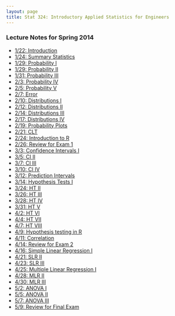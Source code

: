 ```yaml
---
layout: page
title: Stat 324: Introductory Applied Statistics for Engineers
---
```


<!-- Global site tag (gtag.js) - Google Analytics -->
<script async src="https://www.googletagmanager.com/gtag/js?id=UA-110175023-1"></script>
<script>
  window.dataLayer = window.dataLayer || [];
  function gtag(){dataLayer.push(arguments);}
  gtag('js', new Date());

  gtag('config', 'UA-110175023-1');
</script>


### Lecture Notes for Spring 2014 

<ul>
<li> <a href="../talks/stat324/STAT324_0122_intro_sampling.pdf"> 1/22: Introduction </a> </li>	
<li> <a href="../talks/stat324/STAT324_0124_summarizing_data.pdf"> 1/24: Summary Statistics </a> </li>
<li> <a href="../talks/stat324/STAT324_0127_probability_1.pdf"> 1/29: Probability I </a> </li>
<li> <a href="../talks/stat324/STAT324_0129_probability_2.pdf"> 1/29: Probability II </a> </li>
<li> <a href="../talks/stat324/STAT324_0131_probability_3.pdf"> 1/31: Probability III </a> </li>
<li> <a href="../talks/stat324/STAT324_0203_probability_4.pdf"> 2/3: Probability IV </a> </li>
<li> <a href="../talks/stat324/STAT324_0205_probability_5.pdf"> 2/5: Probability V </a> </li>
<li> <a href="../talks/stat324/STAT324_0207_error_1.pdf"> 2/7: Error </a> </li>
<li> <a href="../talks/stat324/STAT324_0210_distributions_1.pdf"> 2/10: Distributions I</a> </li>
<li> <a href="../talks/stat324/STAT324_0212_distributions_2.pdf"> 2/12: Distributions II </a> </li>
<li> <a href="../talks/stat324/STAT324_0214_distributions_3.pdf"> 2/14: Distributions III </a> </li>
<li> <a href="../talks/stat324/STAT324_0217_distributions_4.pdf"> 2/17: Distributions IV </a> </li>
<li> <a href="../talks/stat324/STAT324_0219_probplots.pdf"> 2/19: Probability Plots </a> </li>
<li> <a href="../talks/stat324/STAT324_0221_CLT.pdf"> 2/21: CLT </a> </li>
<li> <a href="../talks/stat324/STAT324_0224_IntroR.pdf"> 2/24: Introduction to R </a> </li>
<li> <a href="../talks/stat324/STAT324_0226_review_exam_1.pdf"> 2/26: Review for Exam 1 </a> </li>
<li> <a href="../talks/stat324/STAT324_0303_CI_1.pdf"> 3/3: Confidence Intervals I </a> </li>
<li> <a href="../talks/stat324/STAT324_0305_CI_2.pdf"> 3/5: CI II </a> </li>
<li> <a href="../talks/stat324/STAT324_0307_CI_3.pdf"> 3/7: CI III </a> </li>
<li> <a href="../talks/stat324/STAT324_0310_CI_4.pdf"> 3/10: CI IV </a> </li>
<li> <a href="../talks/stat324/STAT324_0312_PI.pdf"> 3/12: Prediction Intervals </a> </li>
<li> <a href="../talks/stat324/STAT324_0314_HT_1.pdf"> 3/14: Hypothesis Tests I </a> </li>
<li> <a href="../talks/stat324/STAT324_0324_HT_2.pdf"> 3/24: HT II </a> </li>
<li> <a href="../talks/stat324/STAT324_0326_HT_3.pdf"> 3/26: HT III </a> </li>
<li> <a href="../talks/stat324/STAT324_0328_HT_4.pdf"> 3/28: HT IV </a> </li>
<li> <a href="../talks/stat324/STAT324_0331_HT_5.pdf"> 3/31: HT V </a> </li>
<li> <a href="../talks/stat324/STAT324_0402_HT_6.pdf"> 4/2: HT VI </a> </li>
<li> <a href="../talks/stat324/STAT324_0404_HT_7.pdf"> 4/4: HT VII </a> </li>
<li> <a href="../talks/stat324/STAT324_0407_HT_8.pdf"> 4/7: HT VIII </a> </li>
<li> <a href="../talks/stat324/STAT324_0409_RforHT.pdf"> 4/9: Hypothesis testing in R </a> </li>
<li> <a href="../talks/stat324/STAT324_0411_Correlation.pdf"> 4/11: Correlation </a> </li>
<li> <a href="../talks/stat324/STAT324_0414_review_exam_2.pdf"> 4/14: Review for Exam 2 </a> </li>
<li> <a href="../talks/stat324/STAT324_0414_SLR.pdf"> 4/16: Simple Linear Regression I </a> </li>
<li> <a href="../talks/stat324/STAT324_0421_SLR_2.pdf"> 4/21: SLR II </a> </li>
<li> <a href="../talks/stat324/STAT324_0423_SLR_3.pdf"> 4/23: SLR III </a> </li>
<li> <a href="../talks/stat324/STAT324_0425_MLR.pdf"> 4/25: Multiple Linear Regression I </a> </li>
<li> <a href="../talks/stat324/STAT324_0428_MLR_2.pdf"> 4/28: MLR II </a> </li>
<li> <a href="../talks/stat324/STAT324_0430_MLR_3.pdf"> 4/30: MLR III </a> </li>
<li> <a href="../talks/stat324/STAT324_0502_ANOVA.pdf"> 5/2: ANOVA I </a> </li>
<li> <a href="../talks/stat324/STAT324_0505_ANOVA_2.pdf"> 5/5: ANOVA II </a> </li>
<li> <a href="../talks/stat324/STAT324_0507_ANOVA_3.pdf"> 5/7: ANOVA III </a> </li>
<li> <a href="../talks/stat324/STAT324_0509_FinalReview.pdf"> 5/9: Review for Final Exam </a> </li>
</ul>
